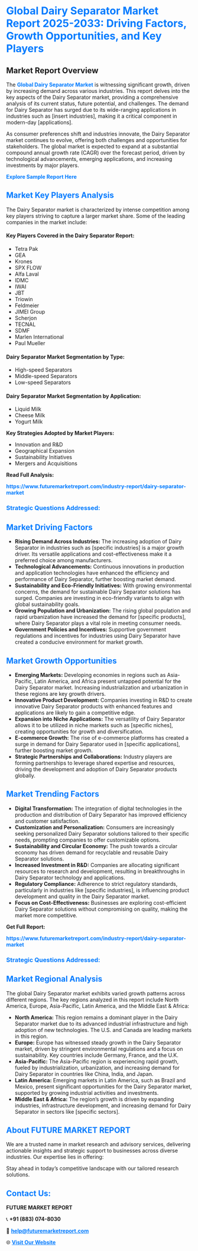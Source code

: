 <h1 style="color: #007BFF;">Global Dairy Separator Market Report 2025-2033: Driving Factors, Growth Opportunities, and Key Players</h1>

<section id="overview">
<h2>Market Report Overview</h2>
<p>The <a href="https://www.futuremarketreport.com/industry-report/dairy-separator-market" style="color: #007BFF; text-decoration: none;"><strong>Global Dairy Separator Market</strong></a> is witnessing significant growth, driven by increasing demand across various industries. This report delves into the key aspects of the Dairy Separator market, providing a comprehensive analysis of its current status, future potential, and challenges. The demand for Dairy Separator has surged due to its wide-ranging applications in industries such as [insert industries], making it a critical component in modern-day [applications].</p>
<p>As consumer preferences shift and industries innovate, the Dairy Separator market continues to evolve, offering both challenges and opportunities for stakeholders. The global market is expected to expand at a substantial compound annual growth rate (CAGR) over the forecast period, driven by technological advancements, emerging applications, and increasing investments by major players.</p>
</section>

<section id="overview">
<p><a href="https://www.futuremarketreport.com/request-sample/reportId=89135" style="color: #007BFF; text-decoration: none;"><strong>Explore Sample Report Here</strong></a></p>
</section>

<section id="key-players">
<h2 style="color: #007BFF;">Market Key Players Analysis</h2>
<p>The Dairy Separator market is characterized by intense competition among key players striving to capture a larger market share. Some of the leading companies in the market include:</p>
<h4>Key Players Covered in the Dairy Separator Report:</h4>
<ul><li>Tetra Pak</li><li>GEA</li><li>Krones</li><li>SPX FLOW</li><li>Alfa Laval</li><li>IDMC</li><li>IWAI</li><li>JBT</li><li>Triowin</li><li>Feldmeier</li><li>JIMEI Group</li><li>Scherjon</li><li>TECNAL</li><li>SDMF</li><li>Marlen International</li><li>Paul Mueller</li></ul>
<h4>Dairy Separator Market Segmentation by Type:</h4>
<ul><li>High-speed Separators</li><li>Middle-speed Separators</li><li>Low-speed Separators</li></ul>

<h4>Dairy Separator Market Segmentation by Application:</h4>
<ul><li>Liquid Milk</li><li>Cheese Milk</li><li>Yogurt Milk</li></ul>
<p><strong>Key Strategies Adopted by Market Players:</strong></p>
<ul>
<li>Innovation and R&D</li>
<li>Geographical Expansion</li>
<li>Sustainability Initiatives</li>
<li>Mergers and Acquisitions</li>
</ul>
</section>

<section>
<p><strong>Read Full Analysis: </strong></p><a href="https://www.futuremarketreport.com/industry-report/dairy-separator-market" style="color: #007BFF; text-decoration: none;"><strong>https://www.futuremarketreport.com/industry-report/dairy-separator-market</strong></a>
<h3 style="color: #007BFF;">Strategic Questions Addressed:</h3>
</section>

<section id="driving-factors">
<h2 style="color: #007BFF;">Market Driving Factors</h2>
<ul>
<li><strong>Rising Demand Across Industries:</strong> The increasing adoption of Dairy Separator in industries such as [specific industries] is a major growth driver. Its versatile applications and cost-effectiveness make it a preferred choice among manufacturers.</li>
<li><strong>Technological Advancements:</strong> Continuous innovations in production and application technologies have enhanced the efficiency and performance of Dairy Separator, further boosting market demand.</li>
<li><strong>Sustainability and Eco-Friendly Initiatives:</strong> With growing environmental concerns, the demand for sustainable Dairy Separator solutions has surged. Companies are investing in eco-friendly variants to align with global sustainability goals.</li>
<li><strong>Growing Population and Urbanization:</strong> The rising global population and rapid urbanization have increased the demand for [specific products], where Dairy Separator plays a vital role in meeting consumer needs.</li>
<li><strong>Government Policies and Incentives:</strong> Supportive government regulations and incentives for industries using Dairy Separator have created a conducive environment for market growth.</li>
</ul>
</section>

<section id="growth-opportunities">
<h2 style="color: #007BFF;">Market Growth Opportunities</h2>
<ul>
<li><strong>Emerging Markets:</strong> Developing economies in regions such as Asia-Pacific, Latin America, and Africa present untapped potential for the Dairy Separator market. Increasing industrialization and urbanization in these regions are key growth drivers.</li>
<li><strong>Innovative Product Development:</strong> Companies investing in R&D to create innovative Dairy Separator products with enhanced features and applications are likely to gain a competitive edge.</li>
<li><strong>Expansion into Niche Applications:</strong> The versatility of Dairy Separator allows it to be utilized in niche markets such as [specific niches], creating opportunities for growth and diversification.</li>
<li><strong>E-commerce Growth:</strong> The rise of e-commerce platforms has created a surge in demand for Dairy Separator used in [specific applications], further boosting market growth.</li>
<li><strong>Strategic Partnerships and Collaborations:</strong> Industry players are forming partnerships to leverage shared expertise and resources, driving the development and adoption of Dairy Separator products globally.</li>
</ul>
</section>

<section id="trending-factors">
<h2 style="color: #007BFF;">Market Trending Factors</h2>
<ul>
<li><strong>Digital Transformation:</strong> The integration of digital technologies in the production and distribution of Dairy Separator has improved efficiency and customer satisfaction.</li>
<li><strong>Customization and Personalization:</strong> Consumers are increasingly seeking personalized Dairy Separator solutions tailored to their specific needs, prompting companies to offer customizable options.</li>
<li><strong>Sustainability and Circular Economy:</strong> The push towards a circular economy has driven demand for recyclable and reusable Dairy Separator solutions.</li>
<li><strong>Increased Investment in R&D:</strong> Companies are allocating significant resources to research and development, resulting in breakthroughs in Dairy Separator technology and applications.</li>
<li><strong>Regulatory Compliance:</strong> Adherence to strict regulatory standards, particularly in industries like [specific industries], is influencing product development and quality in the Dairy Separator market.</li>
<li><strong>Focus on Cost-Effectiveness:</strong> Businesses are exploring cost-efficient Dairy Separator solutions without compromising on quality, making the market more competitive.</li>
</ul>
</section>

<section>
<p><strong>Get Full Report: </strong></p><a href="https://www.futuremarketreport.com/industry-report/dairy-separator-market" style="color: #007BFF; text-decoration: none;"><strong>https://www.futuremarketreport.com/industry-report/dairy-separator-market</strong></a>
<h3 style="color: #007BFF;">Strategic Questions Addressed:</h3>
</section>


<section id="regional-analysis">
<h2 style="color: #007BFF;">Market Regional Analysis</h2>
<p>The global Dairy Separator market exhibits varied growth patterns across different regions. The key regions analyzed in this report include North America, Europe, Asia-Pacific, Latin America, and the Middle East & Africa:</p>
<ul>
<li><strong>North America:</strong> This region remains a dominant player in the Dairy Separator market due to its advanced industrial infrastructure and high adoption of new technologies. The U.S. and Canada are leading markets in this region.</li>
<li><strong>Europe:</strong> Europe has witnessed steady growth in the Dairy Separator market, driven by stringent environmental regulations and a focus on sustainability. Key countries include Germany, France, and the U.K.</li>
<li><strong>Asia-Pacific:</strong> The Asia-Pacific region is experiencing rapid growth, fueled by industrialization, urbanization, and increasing demand for Dairy Separator in countries like China, India, and Japan.</li>
<li><strong>Latin America:</strong> Emerging markets in Latin America, such as Brazil and Mexico, present significant opportunities for the Dairy Separator market, supported by growing industrial activities and investments.</li>
<li><strong>Middle East & Africa:</strong> The region’s growth is driven by expanding industries, infrastructure development, and increasing demand for Dairy Separator in sectors like [specific sectors].</li>
</ul>
</section>

<footer>
<h2 style="color: #007BFF;">About FUTURE MARKET REPORT</h2>
<p>We are a trusted name in market research and advisory services, delivering actionable insights and strategic support to businesses across diverse industries. Our expertise lies in offering:</p>

<p>Stay ahead in today’s competitive landscape with our tailored research solutions.</p>

<h2 style="color: #007BFF;">Contact Us:</h2>
<p><strong>FUTURE MARKET REPORT</strong></p>
<p>📞 <strong>+91 (883) 074-8030</strong></p>
<p>📧 <strong><a href="mailto:help@futuremarketreport.com" style="color: #007BFF;">help@futuremarketreport.com</a></strong></p>
<p>🌐 <strong><a href="https://www.futuremarketreport.com/" style="color: #007BFF;">Visit Our Website</a></strong></p>
</footer>